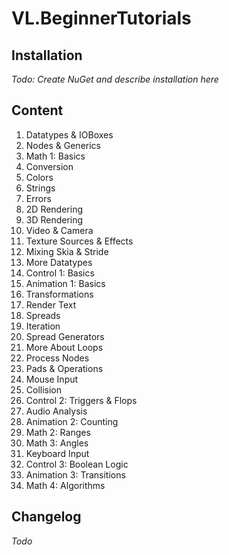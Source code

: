 # VL.BeginnerTutorials

## Installation
*Todo: Create NuGet and describe installation here*

## Content
1. Datatypes & IOBoxes
2. Nodes & Generics
3. Math 1: Basics
4. Conversion
5. Colors
6. Strings
7. Errors
8. 2D Rendering
9. 3D Rendering
10. Video & Camera
11. Texture Sources & Effects
12. Mixing Skia & Stride
13. More Datatypes
14. Control 1: Basics
15. Animation 1: Basics
16. Transformations
17. Render Text
18. Spreads
19. Iteration
20. Spread Generators
21. More About Loops
22. Process Nodes
23. Pads & Operations
24. Mouse Input
25. Collision
26. Control 2: Triggers & Flops
27. Audio Analysis
28. Animation 2: Counting
29. Math 2: Ranges
30. Math 3: Angles
31. Keyboard Input
32. Control 3: Boolean Logic
33. Animation 3: Transitions
34. Math 4: Algorithms

## Changelog
*Todo*
